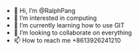 - 👋 Hi, I’m @RalphPang
- 👀 I’m interested in computing
- 🌱 I’m currently learning how to use GIT
- 💞️ I’m looking to collaborate on everything
- 📫 How to reach me +8613926241210

<!---
RalphPang/RalphPang is a ✨ special ✨ repository because its `README.md` (this file) appears on your GitHub profile.
You can click the Preview link to take a look at your changes.
--->
